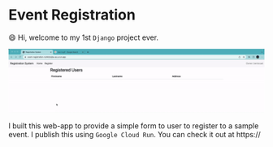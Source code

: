 # Event Registration
:smile: Hi, welcome to my 1st `Django` project ever. 

![example](example.gif)

I built this web-app to provide a simple form to user to register to a sample event. I publish this using `Google Cloud Run`. You can check it out at https://

